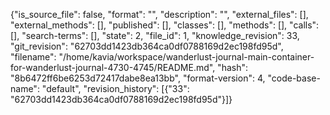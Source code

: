 {"is_source_file": false, "format": "", "description": "", "external_files": [], "external_methods": [], "published": [], "classes": [], "methods": [], "calls": [], "search-terms": [], "state": 2, "file_id": 1, "knowledge_revision": 33, "git_revision": "62703dd1423db364ca0df0788169d2ec198fd95d", "filename": "/home/kavia/workspace/wanderlust-journal-main-container-for-wanderlust-journal-4730-4745/README.md", "hash": "8b6472ff6be6253d72417dabe8ea13bb", "format-version": 4, "code-base-name": "default", "revision_history": [{"33": "62703dd1423db364ca0df0788169d2ec198fd95d"}]}